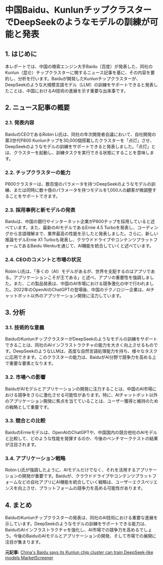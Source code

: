 # 中国Baidu、KunlunチップクラスターでDeepSeekのようなモデルの訓練が可能と発表

## 1. はじめに

本レポートでは、中国の検索エンジン大手Baidu（百度）が発表した、同社のKunlun（昆仑）チップクラスターに関するニュース記事を基に、その内容を要約し、分析を行います。Baiduが開発したKunlunチップクラスターが、DeepSeekのような大規模言語モデル（LLM）の訓練をサポートできると発表したことは、中国におけるAI技術の進展を示す重要な出来事です。

## 2. ニュース記事の概要

### 2.1. 発表内容

BaiduのCEOであるRobin Li氏は、同社の年次開発者会議において、自社開発の第3世代P800 Kunlunチップを30,000個搭載したクラスターを「点灯」させ、DeepSeekのようなモデルの訓練をサポートできると発表しました。「点灯」とは、クラスターを起動し、訓練タスクを実行できる状態にすることを意味します。

### 2.2. チップクラスターの能力

P800クラスターは、数百億のパラメータを持つDeepSeekのようなモデルの訓練、または同時に数十億のパラメータを持つモデルを1,000人の顧客が微調整することをサポートできます。

### 2.3. 採用事例と新モデルの発表

Baiduは、中国の銀行やインターネット企業がP800チップを採用していると述べています。また、最新のAIモデルであるErnie 4.5 Turboを発表し、コーディングから言語理解まで、業界最高の性能を示したと発表しました。さらに、新しい推論モデルErnie X1 Turboも発表し、クラウドドライブやコンテンツプラットフォームであるBaidu Wenkuを通じて、AI機能を統合していくと述べています。

### 2.4. CEOのコメントと市場の状況

Robin Li氏は、「多くの（AI）モデルがあるが、世界を支配するのはアプリである。アプリケーションこそが王である」と述べ、アプリの重要性を強調しました。また、この製品発表は、中国のAI市場における競争激化の中で行われました。2022年のOpenAIのChatGPTの登場後、中国のテクノロジー企業は、AIチャットボット以外のアプリケーション開発に注力しています。

## 3. 分析

### 3.1. 技術的な意義

BaiduのKunlunチップクラスターがDeepSeekのようなモデルの訓練をサポートできることは、同社のAIインフラストラクチャの能力を大きく向上させるものです。DeepSeekのようなLLMは、高度な自然言語処理能力を持ち、様々なタスクに応用できます。このクラスターの能力は、BaiduがAI分野で競争力を高める上で重要な要素となります。

### 3.2. 市場への影響

BaiduがAIモデルとアプリケーションの開発に注力することは、中国のAI市場における競争をさらに激化させる可能性があります。特に、AIチャットボット以外のアプリケーション開発に焦点を当てていることは、ユーザー獲得と維持のための戦略として重要です。

### 3.3. 競合との比較

BaiduのErnieモデルは、OpenAIのChatGPTや、中国国内の競合他社のAIモデルと比較して、どのような性能を発揮するのか、今後のベンチマークテストの結果が注目されます。

### 3.4. アプリケーション戦略

Robin Li氏が強調したように、AIモデルだけでなく、それを活用するアプリケーションの開発が重要です。Baiduが、クラウドドライブやコンテンツプラットフォームなどの自社アプリにAI機能を統合していく戦略は、ユーザーエクスペリエンスを向上させ、プラットフォームの競争力を高める可能性があります。

## 4. まとめ

BaiduのKunlunチップクラスターの発表は、同社のAI技術における重要な進展を示しています。DeepSeekのようなモデルの訓練をサポートできる能力は、BaiduのAIインフラストラクチャを強化し、AI市場での競争力を高めるでしょう。今後のBaiduのAIモデルとアプリケーションの開発、そして市場での展開に注目が集まります。



**元記事:** [China's Baidu says its Kunlun chip cluster can train DeepSeek-like models MarketScreener](https://www.marketscreener.com/quote/stock/BAIDU-INC-120803046/news/China-s-Baidu-says-its-Kunlun-chip-cluster-can-train-DeepSeek-like-models-49714464/)